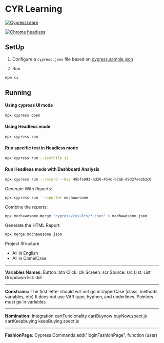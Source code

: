 # CYR Learning

[![CypressLearn](https://img.shields.io/endpoint?url=https://dashboard.cypress.io/badge/detailed/nnkyhr&style=flat&logo=cypress)](https://dashboard.cypress.io/projects/nnkyhr/runs)

[![Chrome headless](https://github.com/CypressTestingStudy/cyr/actions/workflows/main.yml/badge.svg)](https://github.com/CypressTestingStudy/cyr/actions/workflows/main.yml)

## SetUp

1. Configure a `cypress.json` file based on [cypress.sample.json](./cypress.sample.json)

1. Run

```bash
npm ci
```

## Running

#### Using cypress UI mode

```bash
npx cypress open
```

#### Using Headless mode

```bash
npx cypress run
```

#### Run specific test in Headless mode

```bash
npx cypress run --testFile.js
```

#### Run Headless mode with Dashboard Analysis

```bash
npx cypress run --record --key 49bfa993-ad20-464c-b7ab-d9d27ae262c0
```

Generate With Reports:

```bash
npx cypress run --reporter mochawesome
```

Combine the reports:

```bash
npx mochawesome-merge "cypress/results/*.json" > mochawesome.json
```

Generate the HTML Report:

```bash
npx merge mochawesome.json
```

Project Structure

- All in English
- All in CamelCase

---

**Variables Names:**
Button: btn
Click: clk
Screen: scr
Source: src
List: List
Dropdown list: ddl

---

**Constrains:**
The first letter should will not go in UpperCase (class, methods, variables, etc)
It does not use VAR type, hyphen, and underlines.
Pointers must go in variables.

---

**Nomination:**
Integration
cartFuncionality
cartBuynow
buyNow.spect.js
cartKeepbuying
keepBuying.spect.js

---

**FashionPage:**
Cypress.Commands.add("loginFashionPage", function (user)
